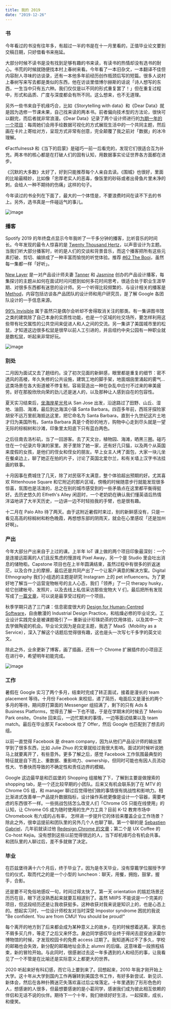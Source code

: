 ```yaml
---
title: 我的 2019
date: "2019-12-26"
---
```


### 书

今年看过的书没有往年多，有超过一半的书是在十一月里看的，正值毕业论文要到交稿日期，只好借看书来拖延。

大部分时候不读书是没有找到足够有趣的书来读，有读书的热情却没有选书的耐心。书荒的时候就随便找本村上春树来看。今年看了一本旧杂文，一本翻译不佳但内容耐人寻味的访谈录，还有一本他多年前经历创作瓶颈后写的短篇。很多人说村上春树写来写去都是类似的东西，他在访谈里借博尔赫斯的话说「诗人想写的东西，一生当中只有五六种。我们仅仅是以不同的形式重复罢了！」但在重复过程中，形式和品质、广度与深度都会有所不同。这么想来，也不无道理。

另外一些书来自于机缘巧合，比如《Storytelling with data》和《Dear Data》就是因为选修一节课未果，自己找来读的两本书。前者偏向技术型的方法论，很快可以翻完，而后者就非常浪漫。《Dear Data》记录了两个设计师进行的[为期一年的一个项目](http://www.dear-data.com/theproject)：每周她们会用手绘数据可视化的方式展现生活中的一个共同主题，然后画在卡片上寄给对方，呈现方式非常有创意，完全颠覆了我之前对「数据」的冰冷理解。

《Factfulness》 和《当下的启蒙》是碰巧一前一后看完的，发现它们很适合互为补充。两本书的核心都是在打破人们的固有认知，用数据事实论证世界各方面都在进步。

《沉默的大多数》太好了，好到只能推荐每个人亲自去读。《围城》也很好，里面的比喻最精妙，比如像「忠厚老实人的恶毒，像饭里的砂砾或者出骨鱼片里未净的刺，会给人一种不期待的伤痛」这样的句子。

今年读过的书全列在下面了，最大的一个体悟是，不要浪费时间在读不下去的书上。另外，选书真是一件碰运气的事儿。

![image](./2019-12-26-A.jpg)

### 播客

Spotify 2019 的年终盘点显示今年我听了一千多分钟的播客，比听音乐的时间长。今年发现的最令人惊喜的是 [Twenty Thousand Hertz](https://www.20k.org/)，以声音设计为主题。当我们听大部分播客时，听的是人们的交谈和背景音乐，而这个播客把所有这些元素打破、剪切、编排成了一种丰富而愉悦的听觉体验。推荐 [#62 The Booj](https://www.20k.org/episodes/thebooj)，虽然每一集都一样「好听」。

[New Layer](https://anchor.fm/new-layer) 是一对产品设计师夫妻 [Tanner](https://twitter.com/tannerc) 和 [Jasmine](https://twitter.com/jazzy33ca) 创办的产品设计播客，每集探讨的主题从如何在面试时问问题到如何多花时间思考，很适合处于职业生涯早期、对很多东西都有迷思的设计师。另一个听得比较频繁的、与设计相关的播客是 [Method](https://design.google/library/podcasts/)，内容包括访谈各产品团队的设计师和用户研究员，是了解 Google 各团队设计的一手信息来源。

[99% Invisible](https://99percentinvisible.org/) 属于虽然只是偶尔会听却不舍得取消关注的那类。有一集讲图书馆之类的建筑除了自己本身的实质性功能，也是一个区域的社交场所，要怎样利用这些带有社交属性的公共空间来促进人和人之间的交流。另一集讲了美国城市里的松鼠，才知道这边很多松鼠是很早以前人工引进的，并且纽约中央公园有一种职业就是数松鼠，听起来非常好玩。

![image](./2019-12-26-B.jpg)

### 别处

二月因为面试又去了趟纽约。没了初次见面的新鲜感，眼里都是重复的细节：密不透风的高楼，年久失修的公共设施，建筑工地的脚手架，地面烟囱里涌起的雾气… 这类场景在各大街道被不停复制，容易营造出一种在杂乱中应付不过来的审美疲劳。好在那股欣欣向荣的劲儿还是迷人的，以及那种让人感到自在的包容性。

夏天实习结束后，[坐海岸星光号](https://www.youtube.com/watch?v=Y4MS2-V3mZ4)从 San Jose 出发，沿途路过了田野、山丘、湿地、油田、海滩，最后到达海滨小镇 Santa Barbara。四百多年前，西班牙探险家胡安不远万里航海抵达这里，把它命名为 Santa Barbara，直到十九世纪这片土地才归为美国所有。Santa Barbara 真是个奇妙的地方，购物中心走到尽头就是一望无际的棕榈树和沙滩，印象里太阳底下只有蓝白两色。

之后往南去洛杉矶，当了一回游客。去了天文台，植物园、海滩，晒黑三圈。碰巧住在一个纪录片导演的家里。房子里除了她一家，还有好几只猫，以及两个从英国来度假的女孩，是他们的侄女和侄女的朋友。早上女主人烤了面包，大家一块儿坐在餐桌边上，聊了她正在拍的片子，讨论了英国北爱尔兰，和有关墙上汉字书法挂画的轶事。

十月因事在费城住了几天，除了对民宿不太满意，整个体验超出预期的好。尤其喜欢 Rittenhouse Square 和它附近的那片区域，傍晚的时候随意步行就能发现很多惊喜，氛围也是活泼的，总之在别的城市感受到的一些矛盾点在这里都平衡得挺好。去历史悠久的 Elfreth's Alley 闲逛时，一个老奶奶在确认我们懂英语后热情洋溢地讲了大半天历史，一边讲一边不时轻拍我的手臂，也是很有趣。

十二月在 Palo Alto 待了两天。由于这附近暑假时来过，别的新鲜感没有，只是一看见高高的棕榈树和粉色晚霞，再想想东部的阴雨天，就会在心里感叹「还是加州好啊」。

### 产出

今年大部分产出来自于上过的课。上半年 IoT 课上做的两个项目印象最深刻：一个是连接远距离的人们且反焦虑的慢游戏 Pixel Away，另一个是 Studio 里会吐出消息的储物柜。Capstone 项目也在上半年圆满结束，虽然过程中有很多的折返迷茫，以及合作上的摩擦，最后还是共同产出了一个让客户满意的解决方案。Digital Ethnography 我们小组选的主题是研究 Instagram 上的 pet influencers。为了更好地了解当一个运营宠物帐号的主人心态，我们「领养」了一只 therapy husky，给它创建帐号、发照片，以及去线上私信采访那些宠物大 V 们，最后把所有发现写成了[一篇文章](https://medium.com/@melodiezhang/unraveling-the-mystery-behind-pet-influencers-c6b5a2cdb7c2)，可以说是最享受过程的一个项目。

秋季学期只选了三门课：信息密度很大的 [Design for Human-Centred Software](http://menghanzhang.com/post/hci-ke-tang-bi-ji)，自由散漫的 Industrial Design Practice，和枯燥必修的毕业论文。工业设计实践完全是被课题吸引了— 重新设计珍珠奶茶的饮用体验，以及其中一次去学做陶瓷的机会。毕业论文因为是自定主题，我选了 MaaS（Mobility as a Service），深入了解这个话题后觉得很有趣，这也是头一次写七千多字的英文论文。

除此之外，业余更新了博客，画了插画，还有一个 Chrome 扩展插件的小项目正在进行中，希望明年初能完成。

![image](./2019-12-26-C.jpg)

### 工作

暑假在 Google 实习了两个多月，结束时完成了转正面试，接着是漫长的 team placement 等待。十月份 Facebook 来校招，递了简历，电面后又是漫长的两个多月的等待，期间原打算面的 Messenger 组招满了，剩下的只有 Ads & Business Platforms，觉得去了解一下也不错，于是在学期末的时候去了 Menlo Park onsite。Onsite 回来后，一边忙期末的事情，一边等面试结果以及 team match。最后在毕业那天 Facebook 给了 Offer，然后 Google 也匹配到了想去的组。

以前一直觉得 Facebook 是 dream company，因为从他们产品设计师的输出里学到了很多东西，比如 Julie Zhuo 的文章就给过我很大影响。面试的时候听说她马上就要离开了，有些意外。更多了解之后，感觉 Facebook 工作氛围最典型的特征就是自下而上、重数据、重影响力、ownership，但同时可能也有因人员流动性大、节奏快而导致的不确定性和责任边界的模糊。

Google 这边最早是和匹兹堡的 Shopping 组接触了下，了解到主要是做搜索的 shopping tab，是一个还比较早期的小团队。后来又有机会联系到了在 MTV 的 Chrome OS 组，和 manager 聊过后觉得他们做的事情很有挑战性和影响力。相比渐进式改善单一产品提升数据指标，设计操作系统更像是设计一个容器，需要考虑的东西很不一样。一些挑战包括怎么改变人们「Chrome OS 只能在线使用」的认知，让 Chrome OS 成为随时使用的生产力工具？目前 K-12 教育市场中 Chromebook 有六成的占有率， 怎样进一步提升它的体验来覆盖企业工作场景？除此之外，很幸运提前和团队里的另外几个人也聊了聊。第一个聊的是 [Sebastien Gabriel](https://twitter.com/kounterb)，几年前就读过他 [Redesign Chrome 的文章](https://medium.com/google-design/redesigning-chrome-desktop-769aeb5ab987)；第二个是 UX Coffee 的 Co-host Kejia。没有想到这些以前觉得很远的人，当下却机缘巧合有机会共事。和团队里的人聊过后，差不多就做了决定。

### 毕业

在匹兹堡待满十六个月后，终于毕业了。因为是冬天毕业，没有穿戴学位服授予学位的仪式，取而代之的是一个小型的 luncheon：聊天，用餐，拥抱，鼓掌，握手，合影。

还是要不可免俗地感叹一句，时间过得太快了。第一天 orientation 的尴尬场景还历历在目，眼下还没熟悉起来就要互相道别了。虽然 MIIPS 不能说是一个完美的项目，但这段经历还是让我收获挺多。这种收获对我来说是知识上的，也是心态上的。想起实习时，一位设计师校友对当时深受 Impostor syndrome 困扰的我说 "Be confident. You are from CMU! You should be proud!"

每个离开的地方到了后来都会成为某种意义上的故乡，在的时候想着逃离，家具也不屑多买几件，等走了之后又来怀念。身边同学感叹毕业终于得闲去逛安迪沃霍尔博物馆的时候，才发现校园卡的免费 access 过期了。我知道再过不了多久，学校的邮箱也会失效，新分配的邮箱地址会添上 alumni 的后缀。这意味着一段旅程结束，新的冒险开始。与此同时，很感谢过去这一年多遇到的人和经历的事，让我看见了一个不管是在比喻还是实际意义上都更大的世界。

2020 听起来好有科幻感，而它马上要到来了。回想起来，2010 年我才刚开始上大学。这十年从大学到国内工作再辗转到美国念书工作，有好多新尝试、新见识、新体会，然后在各种扑腾迷茫失落欢喜过后尘埃落定。十年里遇到了形形色色的人，想感谢的人很多，但最想要感谢的是小葛同学，感谢我们成为彼此相互依赖的伴侣和无话不说的伙伴。期待下一个十年，我们继续好好生活，一起探索，成长，和傻笑。
